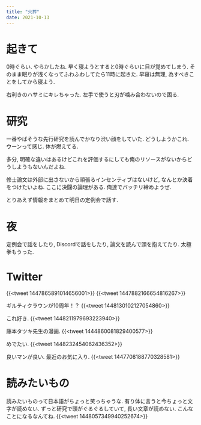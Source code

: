 ```yaml
---
title: "火葬"
date: 2021-10-13
---
```


# 起きて
0時ぐらい. やらかしたね. 早く寝ようとすると0時ぐらいに目が覚めてしまう. そのまま眠りが浅くなってふわふわしてたら11時に起きた. 早寝は無理, 為すべきことをしてから寝よう.

右利きのハサミにキレちゃった. 左手で使うと刃が噛み合わないので困る.

# 研究
一番やばそうな先行研究を読んでかなり渋い顔をしていた. どうしようかこれ. ウーンって感じ. 体が燃えてる.

多分, 明確な違いはあるけどこれを評価するにしても俺のリソースがないからどうしようもないんだよね.

修士論文は外部に出さないから頑張るインセンティブはないけど, なんとか決着をつけたいよね. ここに決闘の論理がある. 俺達でバッチリ締めようぜ.

とりあえず情報をまとめて明日の定例会で話す.

# 夜
定例会で話をしたり, Discordで話をしたり, 論文を読んで頭を抱えてたり. 太極拳もうった.
# Twitter
{{<tweet 1447865891014656001>}}
{{<tweet 1447882166654816267>}}

ギルティクラウンが10周年！？
{{<tweet 1448130102127054860>}}

これ好き.
{{<tweet 1448211979693223940>}}

藤本タツキ先生の漫画. 
{{<tweet 1444860081829400577>}}

めでたい.
{{<tweet 1448232454062436352>}}

良いマンが良い. 最近のお気に入り.
{{<tweet 1447708188770328581>}}
# 読みたいもの
読みたいものって日本語がちょっと笑っちゃうな. 有り体に言うと今ちょっと文字が読めない. ずっと研究で頭がぐるぐるしていて, 長い文章が読めない. こんなことになるなんてね.
{{<tweet 1448057349940252674>}}